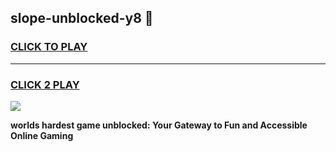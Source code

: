 
## slope-unblocked-y8 👋
<h3>
<a href="https://premium.freeplayer.one?title=slope-unblocked-y8&ref=14F">CLICK TO PLAY</a></h3>
<hr>

<h3>
<a href="https://premium.freeplayer.one?title=slope-unblocked-y8&ref=14F">CLICK 2 PLAY</a>
  
</h3>

<a href="https://premium.freeplayer.one?title=slope-unblocked-y8&ref=12F/"><img src="https://clearcache.store/games.png"></a>


**worlds hardest game unblocked: Your Gateway to Fun and Accessible Online Gaming**
